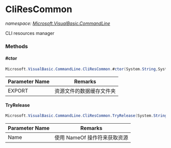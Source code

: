 ﻿# CliResCommon
_namespace: [Microsoft.VisualBasic.CommandLine](./index.md)_

CLI resources manager



### Methods

#### #ctor
```csharp
Microsoft.VisualBasic.CommandLine.CliResCommon.#ctor(System.String,System.Type)
```


|Parameter Name|Remarks|
|--------------|-------|
|EXPORT|资源文件的数据缓存文件夹|


#### TryRelease
```csharp
Microsoft.VisualBasic.CommandLine.CliResCommon.TryRelease(System.String,System.String)
```


|Parameter Name|Remarks|
|--------------|-------|
|Name|使用 NameOf 操作符来获取资源|



